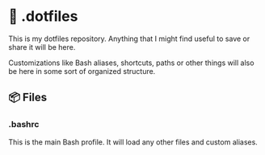 # 👤 .dotfiles

This is my dotfiles repository. Anything that I might find useful to save or share it will be here. 

Customizations like Bash aliases, shortcuts, paths or other things will also be here in some sort of organized structure.

## 📦 Files 

### .bashrc

This is the main Bash profile. It will load any other files and custom aliases.
